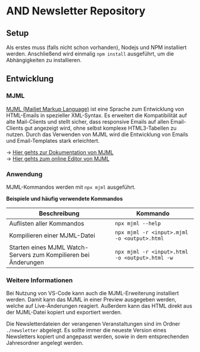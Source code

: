 # AND Newsletter Repository

## Setup

Als erstes muss (falls nicht schon vorhanden), Nodejs und NPM installiert werden.
Anschließend wird einmalig `npm install` ausgeführt, um die Abhängigkeiten zu installieren.


## Entwicklung

### MJML

[MJML (Mailjet Markup Language)](https://mjml.io/) ist eine Sprache zum Entwicklung von HTML-Emails in spezieller XML-Syntax. Es erweitert die Kompatibilität auf alte Mail-Clients und stellt sicher, dass responsive Emails auf allen Email-Clients gut angezeigt wird, ohne selbst komplexe HTML3-Tabellen zu nutzen. Durch das Verwenden von MJML wird die Entwicklung von Emails und Email-Templates stark erleichtert.  

→ [Hier gehts zur Dokumentation von MJML](https://documentation.mjml.io/)  
→ [Hier gehts zum online Editor von MJML](https://mjml.io/try-it-live)

### Anwendung

MJML-Kommandos werden mit `npx mjml` ausgeführt.

**Beispiele und häufig verwendete Kommandos**

| Beschreibung | Kommando |
| --- | --- |
| Auflisten aller Kommandos | `npx mjml --help` |
| Kompilieren einer MJML-Datei | `npx mjml -r <input>.mjml -o <output>.html`
| Starten eines MJML Watch-Servers zum Kompilieren bei Änderungen | `npx mjml -r <input>.html -o <output>.html -w` |


### Weitere Informationen

Bei Nutzung von VS-Code kann auch die MJML-Erweiterung installiert werden. Damit kann das MJML in einer Preview ausgegeben werden, welche auf Live-Änderungen reagiert. Außerdem kann das HTML direkt aus der MJML-Datei kopiert und exportiert werden.

Die Newsletterdateien der verangenen Veranstaltungen sind im Ordner `./newsletter` abgelegt. Es sollte immer die neueste Version eines Newsletters kopiert und angepasst werden, sowie in dem entsprechenden Jahresordner angelegt werden.